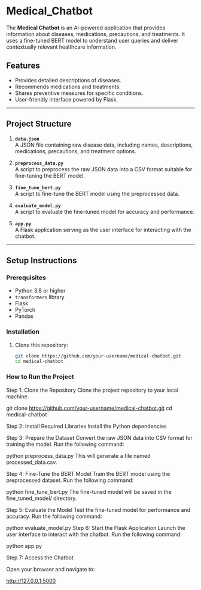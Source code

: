 # Medical_Chatbot

The **Medical Chatbot** is an AI-powered application that provides information about diseases, medications, precautions, and treatments. It uses a fine-tuned BERT model to understand user queries and deliver contextually relevant healthcare information.

## Features

- Provides detailed descriptions of diseases.
- Recommends medications and treatments.
- Shares preventive measures for specific conditions.
- User-friendly interface powered by Flask.

---

## Project Structure

1. **`data.json`**  
   A JSON file containing raw disease data, including names, descriptions, medications, precautions, and treatment options.

2. **`preprocess_data.py`**  
   A script to preprocess the raw JSON data into a CSV format suitable for fine-tuning the BERT model.

3. **`fine_tune_bert.py`**  
   A script to fine-tune the BERT model using the preprocessed data.

4. **`evaluate_model.py`**  
   A script to evaluate the fine-tuned model for accuracy and performance.

5. **`app.py`**  
   A Flask application serving as the user interface for interacting with the chatbot.

---

## Setup Instructions

### Prerequisites

- Python 3.8 or higher
- `transformers` library
- Flask
- PyTorch
- Pandas

### Installation

1. Clone this repository:
   ```bash
   git clone https://github.com/your-username/medical-chatbot.git
   cd medical-chatbot
   
### How to Run the Project
Step 1: Clone the Repository
Clone the project repository to your local machine.

git clone https://github.com/your-username/medical-chatbot.git
cd medical-chatbot

Step 2: Install Required Libraries
Install the Python dependencies 


Step 3: Prepare the Dataset
Convert the raw JSON data into CSV format for training the model. Run the following command:

python preprocess_data.py
This will generate a file named processed_data.csv.

Step 4: Fine-Tune the BERT Model
Train the BERT model using the preprocessed dataset. Run the following command:

python fine_tune_bert.py
The fine-tuned model will be saved in the fine_tuned_model/ directory.

Step 5: Evaluate the Model
Test the fine-tuned model for performance and accuracy. Run the following command:

python evaluate_model.py
Step 6: Start the Flask Application
Launch the user interface to interact with the chatbot. Run the following command:

python app.py

Step 7: Access the Chatbot

Open your browser and navigate to:

http://127.0.0.1:5000
